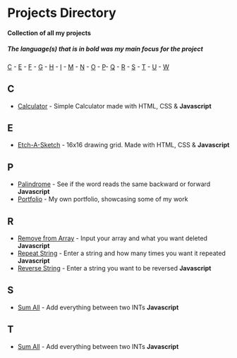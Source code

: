 # Projects Directory
#### Collection of all my projects
##### The language(s) that is in bold was my main focus for the project

[C](#c) - [E](#e) - [F](#f) - [G](#g) - [H](#h) - [I](#i) - [M](#m) - [N](#n) - [O](#o) - [P](#p)- [Q](#q) - [R](#r) - [S](#s) - [T](#t) - [U](#u) - [W](#w)


## C <a id="c"></a>
- <a href="https://github.com/viktordepomian/calculator">Calculator</a> - Simple Calculator made with HTML, CSS & **Javascript**

## E <a id="e"></a>
- <a href="https://github.com/viktordepomian/etch-a-sketch">Etch-A-Sketch</a> - 16x16 drawing grid. Made with HTML, CSS & **Javascript**

## P <a id="p"></a>
- <a href="https://github.com/viktordepomian/palindromes">Palindrome</a> - See if the word reads the same backward or forward **Javascript**
- <a href="https://github.com/viktordepomian/portfolio">Portfolio</a> - My own portfolio, showcasing some of my work

## R <a id="r"></a>
- <a href="https://github.com/viktordepomian/remove-from-array">Remove from Array</a> - Input your array and what you want deleted **Javascript**
- <a href="https://github.com/viktordepomian/repeat-string">Repeat String</a> - Enter a string and how many times you want it repeated **Javascript**
- <a href="https://github.com/viktordepomian/reverse-string">Reverse String</a> - Enter a string you want to be reversed **Javascript**

## S <a id="s"></a>
- <a href="https://github.com/viktordepomian/sum-all">Sum All</a> - Add everything between two INTs **Javascript**

## T <a id="s"></a>
- <a href="https://github.com/viktordepomian/sum-all">Sum All</a> - Add everything between two INTs **Javascript**
